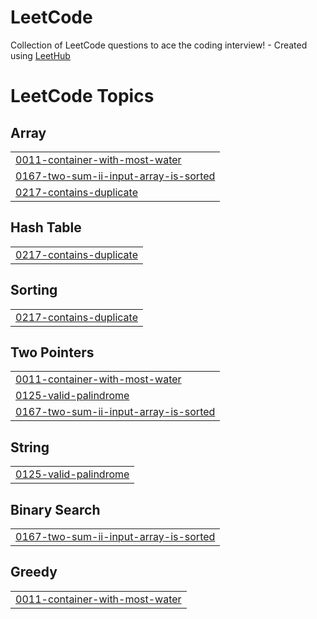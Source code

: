 # LeetCode
Collection of LeetCode questions to ace the coding interview! - Created using [LeetHub](https://github.com/QasimWani/LeetHub)

<!---LeetCode Topics Start-->
# LeetCode Topics
## Array
|  |
| ------- |
| [0011-container-with-most-water](https://github.com/abhi259/LeetCode/tree/master/0011-container-with-most-water) |
| [0167-two-sum-ii-input-array-is-sorted](https://github.com/abhi259/LeetCode/tree/master/0167-two-sum-ii-input-array-is-sorted) |
| [0217-contains-duplicate](https://github.com/abhi259/LeetCode/tree/master/0217-contains-duplicate) |
## Hash Table
|  |
| ------- |
| [0217-contains-duplicate](https://github.com/abhi259/LeetCode/tree/master/0217-contains-duplicate) |
## Sorting
|  |
| ------- |
| [0217-contains-duplicate](https://github.com/abhi259/LeetCode/tree/master/0217-contains-duplicate) |
## Two Pointers
|  |
| ------- |
| [0011-container-with-most-water](https://github.com/abhi259/LeetCode/tree/master/0011-container-with-most-water) |
| [0125-valid-palindrome](https://github.com/abhi259/LeetCode/tree/master/0125-valid-palindrome) |
| [0167-two-sum-ii-input-array-is-sorted](https://github.com/abhi259/LeetCode/tree/master/0167-two-sum-ii-input-array-is-sorted) |
## String
|  |
| ------- |
| [0125-valid-palindrome](https://github.com/abhi259/LeetCode/tree/master/0125-valid-palindrome) |
## Binary Search
|  |
| ------- |
| [0167-two-sum-ii-input-array-is-sorted](https://github.com/abhi259/LeetCode/tree/master/0167-two-sum-ii-input-array-is-sorted) |
## Greedy
|  |
| ------- |
| [0011-container-with-most-water](https://github.com/abhi259/LeetCode/tree/master/0011-container-with-most-water) |
<!---LeetCode Topics End-->